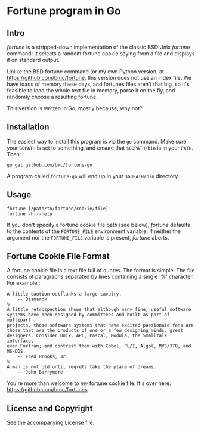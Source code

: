 # Fortune program in Go

## Intro

_fortune_ is a stripped-down implementation of the classic BSD Unix _fortune_ 
command: It selects a random fortune cookie saying from a file and displays it
on standard output.

Unlike the BSD fortune command (or my own Python version, at 
<https://github.com/bmc/fortune>, this version does not use an index file. We 
have loads of memory these days, and fortunes files aren't that big, so it's 
feasible to load the whole text file in memory, parse it on the fly, and 
randomly choose a resulting fortune.

This version is written in Go, mostly because, why not?

## Installation

The easiest way to install this program is via the `go` command. Make sure
your `GOPATH` is set to something, and ensure that `$GOPATH/bin` is in your
`PATH`. Then:

    go get github.com/bmc/fortune-go

A program called `fortune-go` will end up in your `$GOPATH/bin` directory.

## Usage

    fortune [/path/to/fortune/cookie/file]
    fortune -h|--help

If you don't specify a fortune cookie file path (see below), _fortune_
defaults to the contents of the `FORTUNE_FILE` environment variable. If
neither the argument nor the `FORTUNE_FILE` variable is present, _fortune_
aborts.

## Fortune Cookie File Format

A fortune cookie file is a text file full of quotes. The format is simple:
The file consists of paragraphs separated by lines containing a single '%'
character. For example::

    A little caution outflanks a large cavalry.
        -- Bismarck
    %
    A little retrospection shows that although many fine, useful software
    systems have been designed by committees and built as part of multipart
    projects, those software systems that have excited passionate fans are
    those that are the products of one or a few designing minds, great
    designers. Consider Unix, APL, Pascal, Modula, the Smalltalk interface,
    even Fortran; and contrast them with Cobol, PL/I, Algol, MVS/370, and
    MS-DOS.
        -- Fred Brooks, Jr.
    %
    A man is not old until regrets take the place of dreams.
        -- John Barrymore

You're more than welcome to _my_ fortune cookie file. It's over here:
<https://github.com/bmc/fortunes>.

## License and Copyright

See the accompanying License file.
